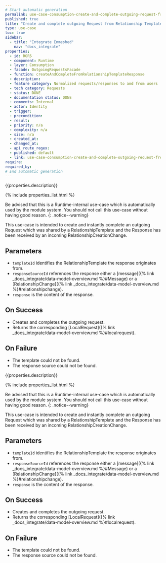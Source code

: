 ```yaml
---
# Start automatic generation
permalink: use-case-consumption-create-and-complete-outgoing-request-from-relationship-template-response
published: true
title: "Create and complete outgoing Request from Relationship Template Response"
type: use-case
toc: true
sidebar:
  - title: "Integrate Enmeshed"
    nav: "docs_integrate"
properties:
  - id: ROR5
  - component: Runtime
  - layer: Consumption
  - facade: OutgoingRequestsFacade
  - function: createAndCompleteFromRelationshipTemplateResponse
  - description:
  - feature category: Normalized requests/responses to and from users
  - tech category: Requests
  - status: DONE
  - documentation status: DONE
  - comments: Internal
  - actor: Identity
  - trigger:
  - precondition:
  - result:
  - priority: n/a
  - complexity: n/a
  - size: n/a
  - created_at:
  - changed_at:
  - api_route_regex:
  - published: default
  - link: use-case-consumption-create-and-complete-outgoing-request-from-relationship-template-response
require:
required_by:
# End automatic generation
---
```


{{properties.description}}

{% include properties_list.html %}

Be advised that this is a Runtime-internal use-case which is automatically used by the module system. You should not call this use-case without having good reason.
{: .notice--warning}

This use-case is intended to create and instantly complete an outgoing Request which was shared by a RelationshipTemplate and the Response has been received by an incoming RelationshipCreationChange.

## Parameters

- `templateId` identifies the RelationshipTemplate the response originates from.
- `responseSourceId` references the response either a [message]({% link _docs_integrate/data-model-overview.md %}#Message)
  or a [RelationshipChange]({% link _docs_integrate/data-model-overview.md %}#relationshipchange).
- `response` is the content of the response.

## On Success

- Creates and completes the outgoing request.
- Returns the corresponding [LocalRequest]({% link _docs_integrate/data-model-overview.md %}#localrequest).

## On Failure

- The template could not be found.
- The response source could not be found.

{{properties.description}}

{% include properties_list.html %}

Be advised that this is a Runtime-internal use-case which is automatically used by the module system. You should not call this use-case without having good reason.
{: .notice--warning}

This use-case is intended to create and instantly complete an outgoing Request which was shared by a RelationshipTemplate and the Response has been received by an incoming RelationshipCreationChange.

## Parameters

- `templateId` identifies the RelationshipTemplate the response originates from.
- `responseSourceId` references the response either a [message]({% link _docs_integrate/data-model-overview.md %}#Message)
  or a [RelationshipChange]({% link _docs_integrate/data-model-overview.md %}#relationshipchange).
- `response` is the content of the response.

## On Success

- Creates and completes the outgoing request.
- Returns the corresponding [LocalRequest]({% link _docs_integrate/data-model-overview.md %}#localrequest).

## On Failure

- The template could not be found.
- The response source could not be found.
